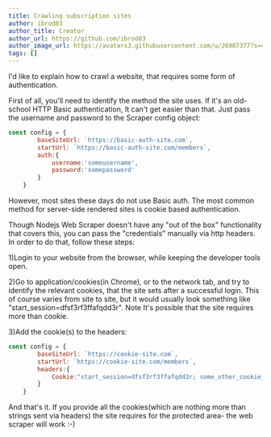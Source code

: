 ```yaml
---
title: Crawling subscription sites
author: ibrod83
author_title: Creator
author_url: https://github.com/ibrod83
author_image_url: https://avatars3.githubusercontent.com/u/26907377?s=460&u=73e13f8f9afaad5f421d61ed4d416ff2f7471c07&v=4
tags: []
---
```

I'd like to explain how to crawl a website, that requires some form of authentication.

<!--truncate-->

First of all, you'll need to identify the method the site uses. If it's an old-school HTTP Basic authentication,
It can't get easier than that. Just pass the username and password to the Scraper config object:




```javascript
const config = {
        baseSiteUrl: `https://basic-auth-site.com`,
        startUrl: `https://basic-auth-site.com/members`,
        auth:{
            username:'someusername',
            password:'somepassword'
        }       
    }
```

However, most sites these days do not use Basic auth. The most common method for server-side rendered sites is cookie based authentication.

Though Nodejs Web Scraper doesn't have any "out of the box" functionality that covers this, you can pass the "credentials" manually via http headers. In order to do that, follow these steps:

1)Login to your website from the browser, while keeping the developer tools open.

2)Go to application/cookies(in Chrome), or to the network tab, and try to identify the relevant cookies, that the site sets after a successful login. This of course varies from site to site, but it would usually look something like "start_session=dfsf3rf3ffafqdd3r". Note It's possible that the site requires more than cookie.

3)Add the cookie(s) to the headers:

```javascript
const config = {
        baseSiteUrl: `https://cookie-site.com`,
        startUrl: `https://cookie-site.com/members`,
        headers:{
            Cookie:"start_session=dfsf3rf3ffafqdd3r; some_other_cookie_perhaps=dsdewqeqdqwq423rff"
        }      
    }
```
And that's it. If you provide all the cookies(which are nothing more than strings sent via headers) the site requires for the protected area- the web scraper will work :-)